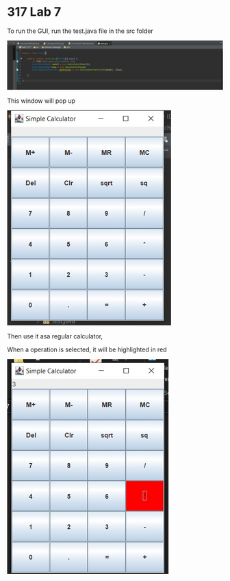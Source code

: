 # 317 Lab 7

To run the GUI, run the test.java file in the src folder

![Image](Images/Image1.jpg)


This window will pop up

![Image](Images/Image0.jpg)

Then use it asa regular calculator,

When a operation is selected, it will be highlighted in red

![Image](Images/Image2.jpg)
